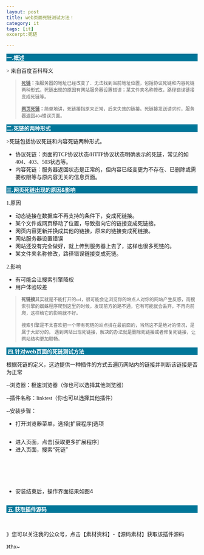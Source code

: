 ```yaml
---
layout: post
title: web页面死链测试方法！
category: it
tags: [it]
excerpt:死链

---
```

 
<p style="background: #007699;"><span style="color: #ffffff;"><strong>一.概述</strong></span></p>
<p><span style="font-family: 宋体;">&gt; 来自百度百科释义</span></p>
<blockquote>
<p><span style="font-size: 12px;"><span style="font-family: 仿宋;"><strong><span style="text-decoration: underline;">死链</span>：</strong></span><span style="font-family: 仿宋;">指服务器的地址已经改变了．无法找到当前地址位置，包括协议死链和内容死链两种形式。死链出现的原因有网站服务器设置错误；某文件夹名称修改，路径错误链接变成死链等。</span></span></p>
<p><span style="font-size: 12px;"><span style="font-family: 仿宋;"><strong><span style="text-decoration: underline;">网页死链</span>：</strong></span><span style="font-family: 仿宋;">简单地讲，死链接指原来正常，后来失效的链接。死链接发送请求时，服务器返回404错误页面。</span></span></p>
</blockquote>
<p style="background: #007699;"><span style="color: #ffffff;"><strong>二.死链的两种形式</strong></span></p>
<p><span style="font-family: 宋体;">&gt;死链包括协议死链和内容死链两种形式。</span></p>
<ul>
<li><span style="font-family: 仿宋;">协议死链：页面的TCP协议状态/HTTP协议状态明确表示的死链，常见的如404、403、503状态等。</span></li>
<li><span style="font-family: 仿宋;">内容死链：服务器返回状态是正常的，但内容已经变更为不存在、已删除或需要权限等与原内容无关的信息页面。</span></li>
</ul>
<p style="background: #007699;"><span style="color: #ffffff;"><strong>三.网页死链出现的原因&amp;影响</strong></span></p>
<p><span style="font-family: 宋体;">1.原因</span></p>
<ul>
<li><span style="font-family: 仿宋;">动态链接在数据库不再支持的条件下，变成死链接。</span></li>
<li><span style="font-family: 仿宋;">某个文件或网页移动了位置，导致指向它的链接变成死链接。</span></li>
<li><span style="font-family: 仿宋;">网页内容更新并换成其他的链接，原来的链接变成死链接。</span></li>
<li><span style="font-family: 仿宋;">网站服务器设置错误</span></li>
<li><span style="font-family: 仿宋;">网站还没有完全做好，就上传到服务器上去了，这样也很多死链的。</span></li>
<li><span style="font-family: 仿宋;">某文件夹名称修改，路径错误链接变成死链。</span></li>
</ul>
<p><span style="font-family: 宋体;">2.影响</span></p>
<ul>
<li><span style="font-family: 宋体;">有可能会让搜索引擎降权</span></li>
<li><span style="font-family: 宋体;">用户体验较差</span></li>
</ul>
<blockquote>
<p><span style="font-family: 仿宋; font-size: 12px;"><strong>死链接</strong>其实就是不能打开的url，很可能会让浏览你的站点人对你的网站产生反感，而搜索引擎的蜘蛛程序爬到这里的时候，发现前方的路不通，它有可能就会丢弃，不再向前爬，这样给它的影响就不好。</span></p>
<p><span style="font-family: 仿宋; font-size: 12px;">搜索引擎是不太喜欢把一个带有死链的站点排在最前面的，当然这不是绝对的情况，是属于大部分的。 遇到网站出现死链接，解决的办法就是删除死链接或者修复死链接，让网站结构更加顺畅。</span></p>
</blockquote>
<p style="background: #007699;"><span style="color: #ffffff;"><strong>&nbsp;四.针对web页面的死链测试方法</strong></span></p>
<p><span style="font-family: 宋体;">根据死链的定义，这边提供一种插件的方式去遍历网站内的链接并判断该链接是否为正常</span></p>
<p><span style="font-family: 宋体;">--浏览器：极速浏览器（你也可以选择其他浏览器）</span></p>
<p><span style="font-family: 宋体;">--插件名称：linktest（你也可以选择其他插件）</span></p>
<p><span style="font-family: 宋体;">--安装步骤：</span></p>
<ul>
<li><span style="font-family: 宋体;">打开浏览器菜单，选择[扩展程序]选项</span></li>
</ul>
<p><img src="https://img2018.cnblogs.com/blog/1429501/201908/1429501-20190803153525496-1333981515.png" alt="" /></p>
<ul>
<li>进入页面，点击[获取更多扩展程序]</li>
<li>进入页面，搜索&ldquo;死链&rdquo;</li>
</ul>
<p><img src="https://img2018.cnblogs.com/blog/1429501/201908/1429501-20190803153835630-941870274.png" alt="" /></p>
<p>&nbsp;</p>
<p>&nbsp;<img src="https://img2018.cnblogs.com/blog/1429501/201908/1429501-20190803153855339-1015211138.png" alt="" /></p>
<ul>
<li>安装结束后，操作界面结果如图4</li>
</ul>
<p><img src="https://img2018.cnblogs.com/blog/1429501/201908/1429501-20190803154010195-1194302855.png" alt="" /></p>
<p style="background: #007699;"><span style="color: #ffffff;"><strong>&nbsp;五.获取插件源码</strong></span></p>
<p>&nbsp;</p>
<p>》您可以关注我的公众号，点击【素材资料】-【源码素材】获取该插件源码</p>
<p>》thx~</p>




